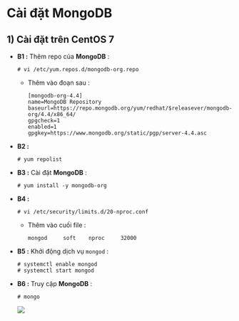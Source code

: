 # Cài đặt MongoDB
## **1) Cài đặt trên CentOS 7**
- **B1 :** Thêm repo của **MongoDB** :
    ```
    # vi /etc/yum.repos.d/mongodb-org.repo
    ```
    - Thêm vào đoạn sau :
        ```
        [mongodb-org-4.4]
        name=MongoDB Repository
        baseurl=https://repo.mongodb.org/yum/redhat/$releasever/mongodb-org/4.4/x86_64/
        gpgcheck=1
        enabled=1
        gpgkey=https://www.mongodb.org/static/pgp/server-4.4.asc
        ```
- **B2 :**
    ```
    # yum repolist
    ```
- **B3 :** Cài đặt **MongoDB** :
    ```
    # yum install -y mongodb-org
    ```
- **B4 :** 
    ```
    # vi /etc/security/limits.d/20-nproc.conf
    ```
    - Thêm vào cuối file :
        ```
        mongod     soft    nproc     32000
        ```
- **B5 :** Khởi động dịch vụ `mongod` :
    ```
    # systemctl enable mongod
    # systemctl start mongod
    ```
- **B6 :** Truy cập **MongoDB** :
    ```
    # mongo
    ```
    <img src=https://i.imgur.com/TaZeSn5.png>